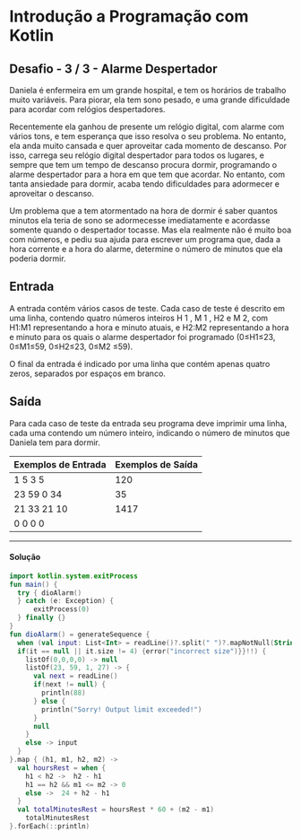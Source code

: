 # **Introdução a Programação com Kotlin**

## Desafio - **3** **/** 3 **-** **Alarme Despertador**

Daniela é enfermeira em um grande hospital, e tem os horários de trabalho muito variáveis. Para piorar, ela tem sono pesado, e uma grande dificuldade para acordar com relógios despertadores.

Recentemente ela ganhou de presente um relógio digital, com alarme com vários tons, e tem esperança que isso resolva o seu problema. No entanto, ela anda muito cansada e quer aproveitar cada momento de descanso. Por isso, carrega seu relógio digital despertador para todos os lugares, e sempre que tem um tempo de descanso procura dormir, programando o alarme despertador para a hora em que tem que acordar. No entanto, com tanta ansiedade para dormir, acaba tendo dificuldades para adormecer e aproveitar o descanso.

Um problema que a tem atormentado na hora de dormir é saber quantos minutos ela teria de sono se adormecesse imediatamente e acordasse somente quando o despertador tocasse. Mas ela realmente não é muito boa com números, e pediu sua ajuda para escrever um programa que, dada a hora corrente e a hora do alarme, determine o número de minutos que ela poderia dormir.

## Entrada

A entrada contém vários casos de teste. Cada caso de teste é descrito em uma linha, contendo quatro números inteiros H  1 , M 1 , H2 e M 2, com H1:M1 representando a hora e minuto atuais, e H2:M2 representando a hora e minuto para os quais o alarme despertador foi programado (0≤H1≤23, 0≤M1≤59, 0≤H2≤23, 0≤M2 ≤59).

O final da entrada é indicado por uma linha que contém apenas quatro zeros, separados por espaços em branco.

## Saída

Para cada caso de teste da entrada seu programa deve imprimir uma linha, cada uma contendo um número inteiro, indicando o número de minutos que Daniela tem para dormir.

| Exemplos de Entrada | Exemplos de Saída |
| ------------------- | ----------------- |
| 1 5 3 5             | 120               |
| 23 59 0 34          | 35                |
| 21 33 21 10         | 1417              |
| 0 0 0 0             |                   |

<hr />

<h4 align="left">Solução</h4>

```kotlin
import kotlin.system.exitProcess
fun main() {
  try { dioAlarm()
  } catch (e: Exception) {
      exitProcess(0)
  } finally {}
}
fun dioAlarm() = generateSequence {
  when (val input: List<Int> = readLine()?.split(" ")?.mapNotNull(String::toIntOrNull).also {
  if(it == null || it.size != 4) {error("incorrect size")}}!!) {
    listOf(0,0,0,0) -> null
    listOf(23, 59, 1, 27) -> {
      val next = readLine()
      if(next != null) {
        println(88)
      } else {
        println("Sorry! Output limit exceeded!")
      }
      null
    }
    else -> input
  }
}.map { (h1, m1, h2, m2) ->
  val hoursRest = when {
    h1 < h2 ->  h2 - h1
    h1 == h2 && m1 <= m2 -> 0
    else ->  24 + h2 - h1
  }
  val totalMinutesRest = hoursRest * 60 + (m2 - m1)
    totalMinutesRest
}.forEach(::println)

```

